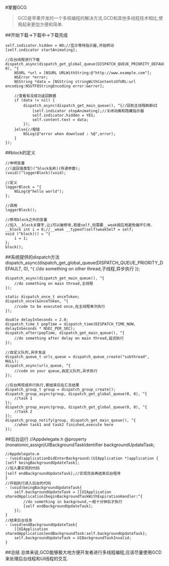 #掌握GCG
> GCD是苹果开发的一个多核编程的解决方法,GCD和其他多线程技术相比,使用起来更加方便和简单.

##开始下载->下载中->下载完成

	self.indicator.hidden = NO;//显示等待指示器,开始转动
	[self.indicator startAnimating];
	
	//后台线程进行下载
	dispatch_async(dispatch_get_global_queue(DISPATCH_QUEUE_PRIORITY_DEFAULT, 0), ^{
        NSURL *url = [NSURL URLWithString:@"http://www.example.com"];
        NSError *error;
        NSString *data = [NSString stringWithContentsOfURL:url encoding:NSUTF8StringEncoding error:&error];
        
        //查看有没成功返回数据
        if (data != nil) {
            dispatch_async(dispatch_get_main_queue(), ^{//回到主线程刷新UI
                [self.indicator stopAnimating];//关闭动画和隐藏指示器
                self.indicator.hidden = YES;
                self.content.text = data;
            });
        }else{//报错
            NSLog(@"error when download : %@",error);
        }
    });
    
##block的定义

	//申明变量
	//(返回值类型)(^block名称)(传递参数);
	(void)(^loggerBlock)(void);
	
	//定义
	loggerBlock = ^{
		NSLog(@"hello world");
	};
	
	//调用
	loggerBlock();
	
	//修改block之外的变量
	//加入__block关键字,让i可以被修改,若是self,则需要__weak弱应用避免循环引用.
	__block int i = 0;//__weak __typeof(self)weakSelf = self;
    void (^block)() = ^{
        i = 1;
    };
    block();
	
##系统提供的dispatch方法
	dispatch_async(dispatch_get_global_queue(DISPATCH_QUEUE_PRIORITY_DEFAULT, 0), ^{
        //do something on other thread,子线程,异步执行
    });
    
    dispatch_async(dispatch_get_main_queue(), ^{
        //do something on main thread,主线程
    });
    
    static dispatch_once_t onceToken;
    dispatch_once(&onceToken, ^{
        //code to be executed once,在主线程单次执行
    });
    
    double delayInSeconds = 2.0;
    dispatch_time_t popTime = dispatch_time(DISPATCH_TIME_NOW, delayInSeconds * NSEC_PER_SEC);
    dispatch_after(popTime, dispatch_get_main_queue(), ^{
        //do something after delay on main thread,延迟执行
    });
    
    //自定义队列,异步发送
    dispatch_queue_t urls_queue = dispatch_queue_create("subthread", NULL);
    dispatch_async(urls_queue, ^{
        //code on your queue,自定义队列,异步执行
    });
    
    //后台两现成并行执行,都结束后在汇总结果
    dispatch_group_t group = dispatch_group_create();
    dispatch_group_async(group, dispatch_get_global_queue(0, 0), ^{
        //task 1
    });
    dispatch_group_async(group, dispatch_get_global_queue(0, 0), ^{
        //task 2
    });
    dispatch_group_notify(group, dispatch_get_main_queue(), ^{
        //when task1 and task2 finished,execute here
    });
    
##后台运行
	//Appdelegate.h
	@property (nonatomic,assign)UIBackgroundTaskIdentifier backgroundUpdateTask;
	
	//Appdelegate.m
	- (void)applicationDidEnterBackground:(UIApplication *)application {
    [self beingBackgroundUpdateTask];
    //加入要实现的代码
    [self endBackgroundUpdateTask];//实现完会再结束后台程序
	}
	//开始执行进入后台的代码
	- (void)beingBackgroundUpdateTask{
	    self.backgroundUpdateTask = [[UIApplication sharedApplication]beginBackgroundTaskWithExpirationHandler:^{
        	//do something in background,一般十分钟后才执行
        	[self endBackgroundUpdateTask];
    	}];
	}
	//结束后台任务
	- (void)endBackgroundUpdateTask{
    	[[UIApplication sharedApplication]endBackgroundTask:self.backgroundUpdateTask];
	    self.backgroundUpdateTask = UIBackgroundTaskInvalid;
	}

##总结
总体来说,GCD能够极大地方便开发者进行多线程编程,应该尽量使用GCD来处理后台线程和UI线程的交互.
	
